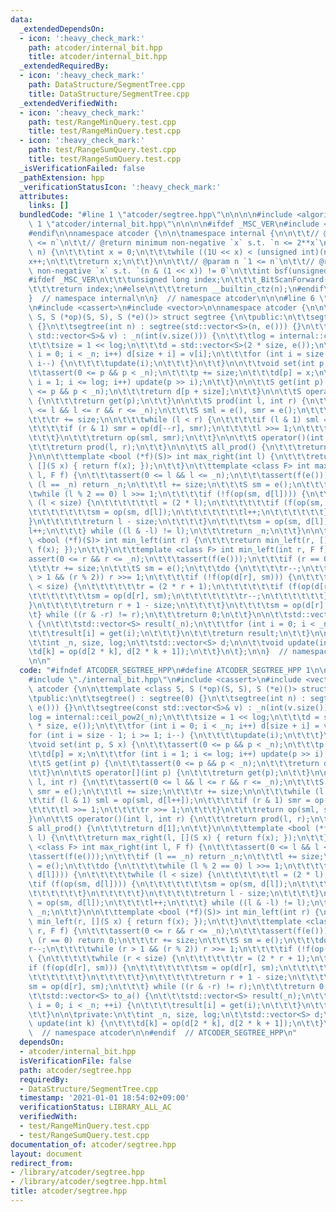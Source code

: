 ```yaml
---
data:
  _extendedDependsOn:
  - icon: ':heavy_check_mark:'
    path: atcoder/internal_bit.hpp
    title: atcoder/internal_bit.hpp
  _extendedRequiredBy:
  - icon: ':heavy_check_mark:'
    path: DataStructure/SegmentTree.cpp
    title: DataStructure/SegmentTree.cpp
  _extendedVerifiedWith:
  - icon: ':heavy_check_mark:'
    path: test/RangeMinQuery.test.cpp
    title: test/RangeMinQuery.test.cpp
  - icon: ':heavy_check_mark:'
    path: test/RangeSumQuery.test.cpp
    title: test/RangeSumQuery.test.cpp
  _isVerificationFailed: false
  _pathExtension: hpp
  _verificationStatusIcon: ':heavy_check_mark:'
  attributes:
    links: []
  bundledCode: "#line 1 \"atcoder/segtree.hpp\"\n\n\n\n#include <algorithm>\n#line\
    \ 1 \"atcoder/internal_bit.hpp\"\n\n\n\n#ifdef _MSC_VER\n#include <intrin.h>\n\
    #endif\n\nnamespace atcoder {\n\n\tnamespace internal {\n\n\t\t// @param n `0\
    \ <= n`\n\t\t// @return minimum non-negative `x` s.t. `n <= 2**x`\n\t\tint ceil_pow2(int\
    \ n) {\n\t\t\tint x = 0;\n\t\t\twhile ((1U << x) < (unsigned int)(n))\n\t\t\t\t\
    x++;\n\t\t\treturn x;\n\t\t}\n\n\t\t// @param n `1 <= n`\n\t\t// @return minimum\
    \ non-negative `x` s.t. `(n & (1 << x)) != 0`\n\t\tint bsf(unsigned int n) {\n\
    #ifdef _MSC_VER\n\t\t\tunsigned long index;\n\t\t\t_BitScanForward(&index, n);\n\
    \t\t\treturn index;\n#else\n\t\t\treturn __builtin_ctz(n);\n#endif\n\t\t}\n\n\t\
    }  // namespace internal\n\n}  // namespace atcoder\n\n\n#line 6 \"atcoder/segtree.hpp\"\
    \n#include <cassert>\n#include <vector>\n\nnamespace atcoder {\n\n\ttemplate <class\
    \ S, S (*op)(S, S), S (*e)()> struct segtree {\n\tpublic:\n\t\tsegtree() : segtree(0)\
    \ {}\n\t\tsegtree(int n) : segtree(std::vector<S>(n, e())) {}\n\t\tsegtree(const\
    \ std::vector<S>& v) : _n(int(v.size())) {\n\t\t\tlog = internal::ceil_pow2(_n);\n\
    \t\t\tsize = 1 << log;\n\t\t\td = std::vector<S>(2 * size, e());\n\t\t\tfor (int\
    \ i = 0; i < _n; i++) d[size + i] = v[i];\n\t\t\tfor (int i = size - 1; i >= 1;\
    \ i--) {\n\t\t\t\tupdate(i);\n\t\t\t}\n\t\t}\n\n\t\tvoid set(int p, S x) {\n\t\
    \t\tassert(0 <= p && p < _n);\n\t\t\tp += size;\n\t\t\td[p] = x;\n\t\t\tfor (int\
    \ i = 1; i <= log; i++) update(p >> i);\n\t\t}\n\n\t\tS get(int p) {\n\t\t\tassert(0\
    \ <= p && p < _n);\n\t\t\treturn d[p + size];\n\t\t}\n\n\t\tS operator[](int p)\
    \ {\n\t\t\treturn get(p);\n\t\t}\n\n\t\tS prod(int l, int r) {\n\t\t\tassert(0\
    \ <= l && l <= r && r <= _n);\n\t\t\tS sml = e(), smr = e();\n\t\t\tl += size;\n\
    \t\t\tr += size;\n\n\t\t\twhile (l < r) {\n\t\t\t\tif (l & 1) sml = op(sml, d[l++]);\n\
    \t\t\t\tif (r & 1) smr = op(d[--r], smr);\n\t\t\t\tl >>= 1;\n\t\t\t\tr >>= 1;\n\
    \t\t\t}\n\t\t\treturn op(sml, smr);\n\t\t}\n\n\t\tS operator()(int l, int r) {\n\
    \t\t\treturn prod(l, r);\n\t\t}\n\n\t\tS all_prod() {\n\t\t\treturn d[1];\n\t\t\
    }\n\n\t\ttemplate <bool (*f)(S)> int max_right(int l) {\n\t\t\treturn max_right(l,\
    \ [](S x) { return f(x); });\n\t\t}\n\t\ttemplate <class F> int max_right(int\
    \ l, F f) {\n\t\t\tassert(0 <= l && l <= _n);\n\t\t\tassert(f(e()));\n\t\t\tif\
    \ (l == _n) return _n;\n\t\t\tl += size;\n\t\t\tS sm = e();\n\t\t\tdo {\n\t\t\t\
    \twhile (l % 2 == 0) l >>= 1;\n\t\t\t\tif (!f(op(sm, d[l]))) {\n\t\t\t\t\twhile\
    \ (l < size) {\n\t\t\t\t\t\tl = (2 * l);\n\t\t\t\t\t\tif (f(op(sm, d[l]))) {\n\
    \t\t\t\t\t\t\tsm = op(sm, d[l]);\n\t\t\t\t\t\t\tl++;\n\t\t\t\t\t\t}\n\t\t\t\t\t\
    }\n\t\t\t\t\treturn l - size;\n\t\t\t\t}\n\t\t\t\tsm = op(sm, d[l]);\n\t\t\t\t\
    l++;\n\t\t\t} while ((l & -l) != l);\n\t\t\treturn _n;\n\t\t}\n\n\t\ttemplate\
    \ <bool (*f)(S)> int min_left(int r) {\n\t\t\treturn min_left(r, [](S x) { return\
    \ f(x); });\n\t\t}\n\t\ttemplate <class F> int min_left(int r, F f) {\n\t\t\t\
    assert(0 <= r && r <= _n);\n\t\t\tassert(f(e()));\n\t\t\tif (r == 0) return 0;\n\
    \t\t\tr += size;\n\t\t\tS sm = e();\n\t\t\tdo {\n\t\t\t\tr--;\n\t\t\t\twhile (r\
    \ > 1 && (r % 2)) r >>= 1;\n\t\t\t\tif (!f(op(d[r], sm))) {\n\t\t\t\t\twhile (r\
    \ < size) {\n\t\t\t\t\t\tr = (2 * r + 1);\n\t\t\t\t\t\tif (f(op(d[r], sm))) {\n\
    \t\t\t\t\t\t\tsm = op(d[r], sm);\n\t\t\t\t\t\t\tr--;\n\t\t\t\t\t\t}\n\t\t\t\t\t\
    }\n\t\t\t\t\treturn r + 1 - size;\n\t\t\t\t}\n\t\t\t\tsm = op(d[r], sm);\n\t\t\
    \t} while ((r & -r) != r);\n\t\t\treturn 0;\n\t\t}\n\n\t\tstd::vector<S> to_a()\
    \ {\n\t\t\tstd::vector<S> result(_n);\n\t\t\tfor (int i = 0; i < _n; ++i) {\n\t\
    \t\t\tresult[i] = get(i);\n\t\t\t}\n\t\t\treturn result;\n\t\t}\n\n\tprivate:\n\
    \t\tint _n, size, log;\n\t\tstd::vector<S> d;\n\n\t\tvoid update(int k) {\n\t\t\
    \td[k] = op(d[2 * k], d[2 * k + 1]);\n\t\t}\n\t};\n\n}  // namespace atcoder\n\
    \n\n"
  code: "#ifndef ATCODER_SEGTREE_HPP\n#define ATCODER_SEGTREE_HPP 1\n\n#include <algorithm>\n\
    #include \"./internal_bit.hpp\"\n#include <cassert>\n#include <vector>\n\nnamespace\
    \ atcoder {\n\n\ttemplate <class S, S (*op)(S, S), S (*e)()> struct segtree {\n\
    \tpublic:\n\t\tsegtree() : segtree(0) {}\n\t\tsegtree(int n) : segtree(std::vector<S>(n,\
    \ e())) {}\n\t\tsegtree(const std::vector<S>& v) : _n(int(v.size())) {\n\t\t\t\
    log = internal::ceil_pow2(_n);\n\t\t\tsize = 1 << log;\n\t\t\td = std::vector<S>(2\
    \ * size, e());\n\t\t\tfor (int i = 0; i < _n; i++) d[size + i] = v[i];\n\t\t\t\
    for (int i = size - 1; i >= 1; i--) {\n\t\t\t\tupdate(i);\n\t\t\t}\n\t\t}\n\n\t\
    \tvoid set(int p, S x) {\n\t\t\tassert(0 <= p && p < _n);\n\t\t\tp += size;\n\t\
    \t\td[p] = x;\n\t\t\tfor (int i = 1; i <= log; i++) update(p >> i);\n\t\t}\n\n\
    \t\tS get(int p) {\n\t\t\tassert(0 <= p && p < _n);\n\t\t\treturn d[p + size];\n\
    \t\t}\n\n\t\tS operator[](int p) {\n\t\t\treturn get(p);\n\t\t}\n\n\t\tS prod(int\
    \ l, int r) {\n\t\t\tassert(0 <= l && l <= r && r <= _n);\n\t\t\tS sml = e(),\
    \ smr = e();\n\t\t\tl += size;\n\t\t\tr += size;\n\n\t\t\twhile (l < r) {\n\t\t\
    \t\tif (l & 1) sml = op(sml, d[l++]);\n\t\t\t\tif (r & 1) smr = op(d[--r], smr);\n\
    \t\t\t\tl >>= 1;\n\t\t\t\tr >>= 1;\n\t\t\t}\n\t\t\treturn op(sml, smr);\n\t\t\
    }\n\n\t\tS operator()(int l, int r) {\n\t\t\treturn prod(l, r);\n\t\t}\n\n\t\t\
    S all_prod() {\n\t\t\treturn d[1];\n\t\t}\n\n\t\ttemplate <bool (*f)(S)> int max_right(int\
    \ l) {\n\t\t\treturn max_right(l, [](S x) { return f(x); });\n\t\t}\n\t\ttemplate\
    \ <class F> int max_right(int l, F f) {\n\t\t\tassert(0 <= l && l <= _n);\n\t\t\
    \tassert(f(e()));\n\t\t\tif (l == _n) return _n;\n\t\t\tl += size;\n\t\t\tS sm\
    \ = e();\n\t\t\tdo {\n\t\t\t\twhile (l % 2 == 0) l >>= 1;\n\t\t\t\tif (!f(op(sm,\
    \ d[l]))) {\n\t\t\t\t\twhile (l < size) {\n\t\t\t\t\t\tl = (2 * l);\n\t\t\t\t\t\
    \tif (f(op(sm, d[l]))) {\n\t\t\t\t\t\t\tsm = op(sm, d[l]);\n\t\t\t\t\t\t\tl++;\n\
    \t\t\t\t\t\t}\n\t\t\t\t\t}\n\t\t\t\t\treturn l - size;\n\t\t\t\t}\n\t\t\t\tsm\
    \ = op(sm, d[l]);\n\t\t\t\tl++;\n\t\t\t} while ((l & -l) != l);\n\t\t\treturn\
    \ _n;\n\t\t}\n\n\t\ttemplate <bool (*f)(S)> int min_left(int r) {\n\t\t\treturn\
    \ min_left(r, [](S x) { return f(x); });\n\t\t}\n\t\ttemplate <class F> int min_left(int\
    \ r, F f) {\n\t\t\tassert(0 <= r && r <= _n);\n\t\t\tassert(f(e()));\n\t\t\tif\
    \ (r == 0) return 0;\n\t\t\tr += size;\n\t\t\tS sm = e();\n\t\t\tdo {\n\t\t\t\t\
    r--;\n\t\t\t\twhile (r > 1 && (r % 2)) r >>= 1;\n\t\t\t\tif (!f(op(d[r], sm)))\
    \ {\n\t\t\t\t\twhile (r < size) {\n\t\t\t\t\t\tr = (2 * r + 1);\n\t\t\t\t\t\t\
    if (f(op(d[r], sm))) {\n\t\t\t\t\t\t\tsm = op(d[r], sm);\n\t\t\t\t\t\t\tr--;\n\
    \t\t\t\t\t\t}\n\t\t\t\t\t}\n\t\t\t\t\treturn r + 1 - size;\n\t\t\t\t}\n\t\t\t\t\
    sm = op(d[r], sm);\n\t\t\t} while ((r & -r) != r);\n\t\t\treturn 0;\n\t\t}\n\n\
    \t\tstd::vector<S> to_a() {\n\t\t\tstd::vector<S> result(_n);\n\t\t\tfor (int\
    \ i = 0; i < _n; ++i) {\n\t\t\t\tresult[i] = get(i);\n\t\t\t}\n\t\t\treturn result;\n\
    \t\t}\n\n\tprivate:\n\t\tint _n, size, log;\n\t\tstd::vector<S> d;\n\n\t\tvoid\
    \ update(int k) {\n\t\t\td[k] = op(d[2 * k], d[2 * k + 1]);\n\t\t}\n\t};\n\n}\
    \  // namespace atcoder\n\n#endif  // ATCODER_SEGTREE_HPP\n"
  dependsOn:
  - atcoder/internal_bit.hpp
  isVerificationFile: false
  path: atcoder/segtree.hpp
  requiredBy:
  - DataStructure/SegmentTree.cpp
  timestamp: '2021-01-01 18:54:02+09:00'
  verificationStatus: LIBRARY_ALL_AC
  verifiedWith:
  - test/RangeMinQuery.test.cpp
  - test/RangeSumQuery.test.cpp
documentation_of: atcoder/segtree.hpp
layout: document
redirect_from:
- /library/atcoder/segtree.hpp
- /library/atcoder/segtree.hpp.html
title: atcoder/segtree.hpp
---
```


